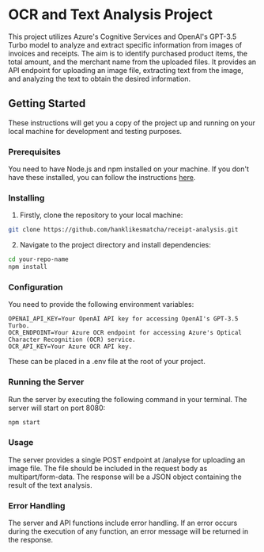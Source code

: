 # OCR and Text Analysis Project

This project utilizes Azure's Cognitive Services and OpenAI's GPT-3.5 Turbo model to analyze and extract specific information from images of invoices and receipts. The aim is to identify purchased product items, the total amount, and the merchant name from the uploaded files. It provides an API endpoint for uploading an image file, extracting text from the image, and analyzing the text to obtain the desired information.

## Getting Started

These instructions will get you a copy of the project up and running on your local machine for development and testing purposes.

### Prerequisites

You need to have Node.js and npm installed on your machine. If you don't have these installed, you can follow the instructions [here](https://nodejs.org/en/download/).

### Installing

1. Firstly, clone the repository to your local machine:

```bash
git clone https://github.com/hanklikesmatcha/receipt-analysis.git
```

2. Navigate to the project directory and install dependencies:
```bash
cd your-repo-name
npm install
```
### Configuration
You need to provide the following environment variables:
```
OPENAI_API_KEY=Your OpenAI API key for accessing OpenAI's GPT-3.5 Turbo.
OCR_ENDPOINT=Your Azure OCR endpoint for accessing Azure's Optical Character Recognition (OCR) service.
OCR_API_KEY=Your Azure OCR API key.
```
These can be placed in a .env file at the root of your project.

### Running the Server
Run the server by executing the following command in your terminal. The server will start on port 8080:
```bash
npm start
```

### Usage
The server provides a single POST endpoint at /analyse for uploading an image file. The file should be included in the request body as multipart/form-data. The response will be a JSON object containing the result of the text analysis.

### Error Handling
The server and API functions include error handling. If an error occurs during the execution of any function, an error message will be returned in the response.